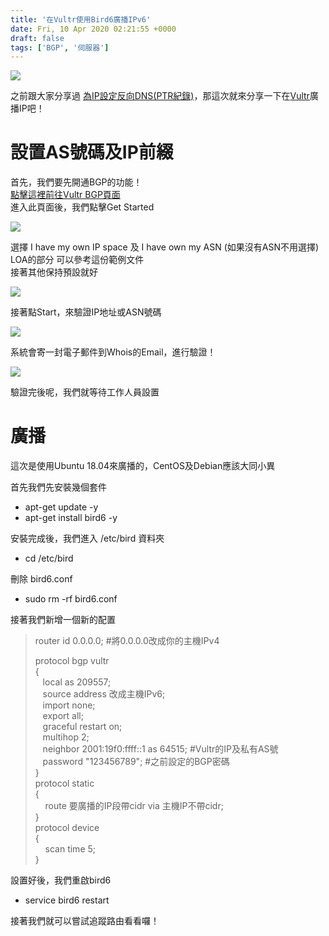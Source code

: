 ```yaml
---
title: '在Vultr使用Bird6廣播IPv6'
date: Fri, 10 Apr 2020 02:21:55 +0000
draft: false
tags: ['BGP', '伺服器']
---
```


![](https://static.yiy.tw/media/blog/2020/04/vu-00.png)

之前跟大家分享過 [為IP設定反向DNS(PTR紀錄)](https://blog.steveyi.net/ip-set-rdns-with-ripe-and-he-dns/)，那這次就來分享一下在[Vultr](https://vultr.com)廣播IP吧！

**設置AS號碼及IP前綴**
===============

首先，我們要先開通BGP的功能！  
[點擊這裡前往Vultr BGP頁面](https://my.vultr.com/network/#network-bgp)  
進入此頁面後，我們點擊Get Started

![](https://static.yiy.tw/media/blog/2020/04/vu-01-1920x961.png)

選擇 I have my own IP space 及 I have own my ASN (如果沒有ASN不用選擇)  
LOA的部分 可以參考這份範例文件  
接著其他保持預設就好

![](https://static.yiy.tw/media/blog/2020/04/vu-02.png)

接著點Start，來驗證IP地址或ASN號碼

![](https://static.yiy.tw/media/blog/2020/04/vu-03-1920x362.png)

系統會寄一封電子郵件到Whois的Email，進行驗證！

![](https://static.yiy.tw/media/blog/2020/04/vu-04.png)

驗證完後呢，我們就等待工作人員設置

**廣播**
======

這次是使用Ubuntu 18.04來廣播的，CentOS及Debian應該大同小異

首先我們先安裝幾個套件  

*   apt-get update -y
*   apt-get install bird6 -y

安裝完成後，我們進入 /etc/bird 資料夾

*   cd /etc/bird

刪除 bird6.conf

*   sudo rm -rf bird6.conf

接著我們新增一個新的配置

> router id 0.0.0.0; #將0.0.0.0改成你的主機IPv4  
>   
> protocol bgp vultr  
> {  
>    local as 209557;  
>    source address 改成主機IPv6;  
>    import none;  
>    export all;  
>    graceful restart on;  
>    multihop 2;  
>    neighbor 2001:19f0:ffff::1 as 64515; #Vultr的IP及私有AS號  
>    password "123456789"; #之前設定的BGP密碼  
> }  
> protocol static  
> {  
>     route 要廣播的IP段帶cidr via 主機IP不帶cidr;  
> }  
> protocol device   
> {  
>     scan time 5;  
> }

設置好後，我們重啟bird6

*   service bird6 restart

接著我們就可以嘗試追蹤路由看看囉！